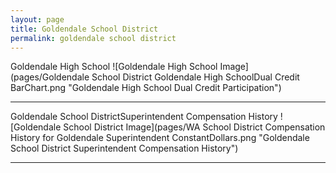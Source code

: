 ```yaml
---
layout: page
title: Goldendale School District
permalink: goldendale school district
---
```



Goldendale High School
![Goldendale High School Image](pages/Goldendale School District Goldendale High SchoolDual Credit BarChart.png "Goldendale High School Dual Credit Participation")

___

Goldendale School DistrictSuperintendent Compensation History
![Goldendale School District Image](pages/WA School District Compensation History for Goldendale Superintendent ConstantDollars.png "Goldendale School District Superintendent Compensation History")

___

